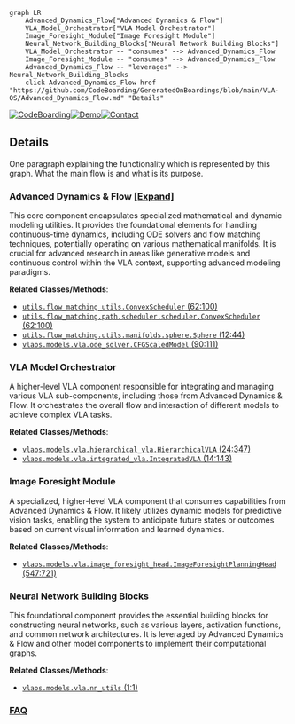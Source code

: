 ```mermaid
graph LR
    Advanced_Dynamics_Flow["Advanced Dynamics & Flow"]
    VLA_Model_Orchestrator["VLA Model Orchestrator"]
    Image_Foresight_Module["Image Foresight Module"]
    Neural_Network_Building_Blocks["Neural Network Building Blocks"]
    VLA_Model_Orchestrator -- "consumes" --> Advanced_Dynamics_Flow
    Image_Foresight_Module -- "consumes" --> Advanced_Dynamics_Flow
    Advanced_Dynamics_Flow -- "leverages" --> Neural_Network_Building_Blocks
    click Advanced_Dynamics_Flow href "https://github.com/CodeBoarding/GeneratedOnBoardings/blob/main/VLA-OS/Advanced_Dynamics_Flow.md" "Details"
```

[![CodeBoarding](https://img.shields.io/badge/Generated%20by-CodeBoarding-9cf?style=flat-square)](https://github.com/CodeBoarding/CodeBoarding)[![Demo](https://img.shields.io/badge/Try%20our-Demo-blue?style=flat-square)](https://www.codeboarding.org/demo)[![Contact](https://img.shields.io/badge/Contact%20us%20-%20contact@codeboarding.org-lightgrey?style=flat-square)](mailto:contact@codeboarding.org)

## Details

One paragraph explaining the functionality which is represented by this graph. What the main flow is and what is its purpose.

### Advanced Dynamics & Flow [[Expand]](./Advanced_Dynamics_Flow.md)
This core component encapsulates specialized mathematical and dynamic modeling utilities. It provides the foundational elements for handling continuous-time dynamics, including ODE solvers and flow matching techniques, potentially operating on various mathematical manifolds. It is crucial for advanced research in areas like generative models and continuous control within the VLA context, supporting advanced modeling paradigms.


**Related Classes/Methods**:

- <a href="https://github.com/HeegerGao/VLA-OS/blob/main/utils/flow_matching_utils.py#L62-L100" target="_blank" rel="noopener noreferrer">`utils.flow_matching_utils.ConvexScheduler` (62:100)</a>
- <a href="https://github.com/HeegerGao/VLA-OS/blob/main/utils/flow_matching/path/scheduler/scheduler.py#L62-L100" target="_blank" rel="noopener noreferrer">`utils.flow_matching.path.scheduler.scheduler.ConvexScheduler` (62:100)</a>
- <a href="https://github.com/HeegerGao/VLA-OS/blob/main/utils/flow_matching/utils/manifolds/sphere.py#L12-L44" target="_blank" rel="noopener noreferrer">`utils.flow_matching.utils.manifolds.sphere.Sphere` (12:44)</a>
- <a href="https://github.com/HeegerGao/VLA-OS/blob/main/vlaos/models/vla/ode_solver.py#L90-L111" target="_blank" rel="noopener noreferrer">`vlaos.models.vla.ode_solver.CFGScaledModel` (90:111)</a>


### VLA Model Orchestrator
A higher-level VLA component responsible for integrating and managing various VLA sub-components, including those from Advanced Dynamics & Flow. It orchestrates the overall flow and interaction of different models to achieve complex VLA tasks.


**Related Classes/Methods**:

- <a href="https://github.com/HeegerGao/VLA-OS/blob/main/vlaos/models/vla/hierarchical_vla.py#L24-L347" target="_blank" rel="noopener noreferrer">`vlaos.models.vla.hierarchical_vla.HierarchicalVLA` (24:347)</a>
- <a href="https://github.com/HeegerGao/VLA-OS/blob/main/vlaos/models/vla/integrated_vla.py#L14-L143" target="_blank" rel="noopener noreferrer">`vlaos.models.vla.integrated_vla.IntegratedVLA` (14:143)</a>


### Image Foresight Module
A specialized, higher-level VLA component that consumes capabilities from Advanced Dynamics & Flow. It likely utilizes dynamic models for predictive vision tasks, enabling the system to anticipate future states or outcomes based on current visual information and learned dynamics.


**Related Classes/Methods**:

- <a href="https://github.com/HeegerGao/VLA-OS/blob/main/vlaos/models/vla/image_foresight_head.py#L547-L721" target="_blank" rel="noopener noreferrer">`vlaos.models.vla.image_foresight_head.ImageForesightPlanningHead` (547:721)</a>


### Neural Network Building Blocks
This foundational component provides the essential building blocks for constructing neural networks, such as various layers, activation functions, and common network architectures. It is leveraged by Advanced Dynamics & Flow and other model components to implement their computational graphs.


**Related Classes/Methods**:

- <a href="https://github.com/HeegerGao/VLA-OS/blob/main/vlaos/models/vla/nn_utils.py#L1-L1" target="_blank" rel="noopener noreferrer">`vlaos.models.vla.nn_utils` (1:1)</a>




### [FAQ](https://github.com/CodeBoarding/GeneratedOnBoardings/tree/main?tab=readme-ov-file#faq)